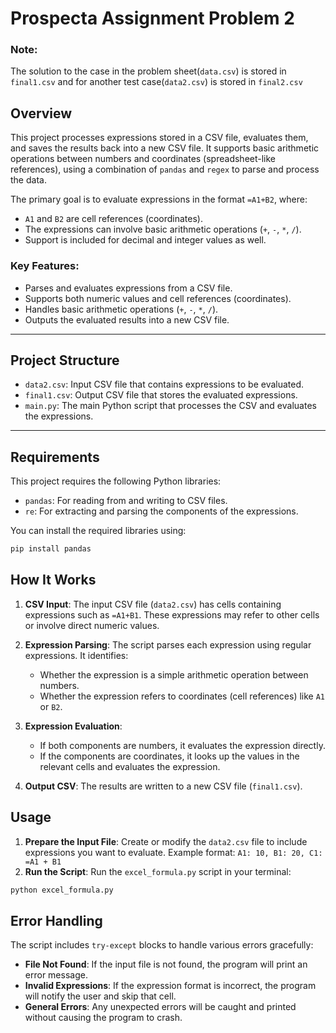 # Prospecta Assignment Problem 2

### Note: 
The solution to the case in the problem sheet(`data.csv`) is stored in `final1.csv` and for another test case(`data2.csv`) is stored in `final2.csv`

## Overview
This project processes expressions stored in a CSV file, evaluates them, and saves the results back into a new CSV file. It supports basic arithmetic operations between numbers and coordinates (spreadsheet-like references), using a combination of `pandas` and `regex` to parse and process the data.

The primary goal is to evaluate expressions in the format `=A1+B2`, where:
- `A1` and `B2` are cell references (coordinates).
- The expressions can involve basic arithmetic operations (`+`, `-`, `*`, `/`).
- Support is included for decimal and integer values as well.

### Key Features:
- Parses and evaluates expressions from a CSV file.
- Supports both numeric values and cell references (coordinates).
- Handles basic arithmetic operations (`+`, `-`, `*`, `/`).
- Outputs the evaluated results into a new CSV file.

---

## Project Structure

- `data2.csv`: Input CSV file that contains expressions to be evaluated.
- `final1.csv`: Output CSV file that stores the evaluated expressions.
- `main.py`: The main Python script that processes the CSV and evaluates the expressions.

---

## Requirements

This project requires the following Python libraries:
- `pandas`: For reading from and writing to CSV files.
- `re`: For extracting and parsing the components of the expressions.

You can install the required libraries using:
```bash
pip install pandas
```

## How It Works

1. **CSV Input**: The input CSV file (`data2.csv`) has cells containing expressions such as `=A1+B1`. These expressions may refer to other cells or involve direct numeric values.
   
2. **Expression Parsing**: The script parses each expression using regular expressions. It identifies:
   - Whether the expression is a simple arithmetic operation between numbers.
   - Whether the expression refers to coordinates (cell references) like `A1` or `B2`.
   
3. **Expression Evaluation**:
   - If both components are numbers, it evaluates the expression directly.
   - If the components are coordinates, it looks up the values in the relevant cells and evaluates the expression.
   
4. **Output CSV**: The results are written to a new CSV file (`final1.csv`).


## Usage

1. **Prepare the Input File**: Create or modify the `data2.csv` file to include expressions you want to evaluate. Example format: `A1: 10, B1: 20, C1: =A1 + B1`
2. **Run the Script**:
Run the `excel_formula.py` script in your terminal:
```bash
python excel_formula.py
```

## Error Handling

The script includes `try-except` blocks to handle various errors gracefully:
- **File Not Found**: If the input file is not found, the program will print an error message.
- **Invalid Expressions**: If the expression format is incorrect, the program will notify the user and skip that cell.
- **General Errors**: Any unexpected errors will be caught and printed without causing the program to crash.
